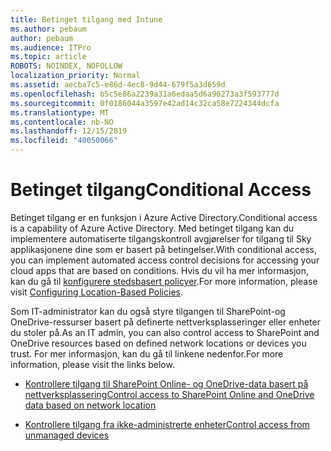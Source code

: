 ```yaml
---
title: Betinget tilgang med Intune
ms.author: pebaum
author: pebaum
ms.audience: ITPro
ms.topic: article
ROBOTS: NOINDEX, NOFOLLOW
localization_priority: Normal
ms.assetid: aecba7c5-e86d-4ec8-9d44-679f5a3d659d
ms.openlocfilehash: b5c5e86a2239a31a6edaa5d6a90273a3f593777d
ms.sourcegitcommit: 0f0186044a3597e42ad14c32ca58e7224344dcfa
ms.translationtype: MT
ms.contentlocale: nb-NO
ms.lasthandoff: 12/15/2019
ms.locfileid: "40050066"
---
```

# <a name="conditional-access"></a><span data-ttu-id="a1207-102">Betinget tilgang</span><span class="sxs-lookup"><span data-stu-id="a1207-102">Conditional Access</span></span>

<span data-ttu-id="a1207-103">Betinget tilgang er en funksjon i Azure Active Directory.</span><span class="sxs-lookup"><span data-stu-id="a1207-103">Conditional access is a capability of Azure Active Directory.</span></span> <span data-ttu-id="a1207-104">Med betinget tilgang kan du implementere automatiserte tilgangskontroll avgjørelser for tilgang til Sky applikasjonene dine som er basert på betingelser.</span><span class="sxs-lookup"><span data-stu-id="a1207-104">With conditional access, you can implement automated access control decisions for accessing your cloud apps that are based on conditions.</span></span> <span data-ttu-id="a1207-105">Hvis du vil ha mer informasjon, kan du gå til [konfigurere stedsbasert policyer](https://docs.microsoft.com/azure/active-directory/conditional-access/overview).</span><span class="sxs-lookup"><span data-stu-id="a1207-105">For more information, please visit [Configuring Location-Based Policies](https://docs.microsoft.com/azure/active-directory/conditional-access/overview).</span></span>

<span data-ttu-id="a1207-106">Som IT-administrator kan du også styre tilgangen til SharePoint-og OneDrive-ressurser basert på definerte nettverksplasseringer eller enheter du stoler på.</span><span class="sxs-lookup"><span data-stu-id="a1207-106">As an IT admin, you can also control access to SharePoint and OneDrive resources based on defined network locations or devices you trust.</span></span> <span data-ttu-id="a1207-107">For mer informasjon, kan du gå til linkene nedenfor.</span><span class="sxs-lookup"><span data-stu-id="a1207-107">For more information, please visit the links below.</span></span>

- [<span data-ttu-id="a1207-108">Kontrollere tilgang til SharePoint Online- og OneDrive-data basert på nettverksplassering</span><span class="sxs-lookup"><span data-stu-id="a1207-108">Control access to SharePoint Online and OneDrive data based on network location</span></span>](https://docs.microsoft.com/sharepoint/control-access-based-on-network-location)

- [<span data-ttu-id="a1207-109">Kontrollere tilgang fra ikke-administrerte enheter</span><span class="sxs-lookup"><span data-stu-id="a1207-109">Control access from unmanaged devices</span></span>](https://docs.microsoft.com/sharepoint/control-access-from-unmanaged-devices)

